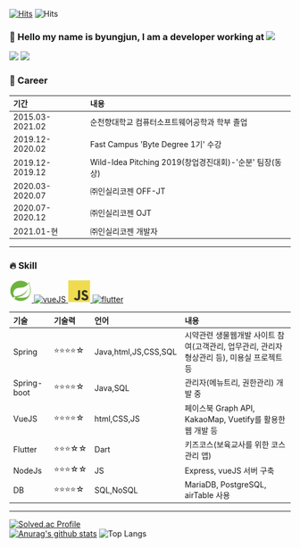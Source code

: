 [![Hits](https://hits.seeyoufarm.com/api/count/incr/badge.svg?url=https%3A%2F%2Fgithub.com%2F2ByungJun&count_bg=%2379C83D&title_bg=%23555555&icon=&icon_color=%23E7E7E7&title=hits&edge_flat=false)](https://hits.seeyoufarm.com)
![Hits](https://img.shields.io/github/followers/2ByungJun?label=Follow)

### 👋  Hello my name is byungjun, I am a developer working at <a href="https://insilicogen.com/"><img src="https://img.shields.io/badge/-insilicogen-green"/></a>

<a href="https://velog.io/@ieed0205"><img src="https://img.shields.io/badge/Tech%20Blog-11B48A?style=flat-square&logo=Vimeo&logoColor=white&link=https://velog.io/@ieed0205"/></a>
<a href="mailto:qudwns1243@gamil.com"><img src="https://img.shields.io/badge/Gmail-d14836?style=flat-square&logo=Gmail&logoColor=white&link=mailto:qudwns1243@gamil.com"/></a>

### 💎 Career
| 기간 | 내용 |
|:--------|:--------|
| 2015.03-2021.02 | 순천향대학교 컴퓨터소프트웨어공학과 학부 졸업|
| 2019.12-2020.02 | Fast Campus 'Byte Degree 1기' 수강|
| 2019.12-2019.12 | Wild-Idea Pitching 2019(창업경진대회)-'순분' 팀장(동상)|
| 2020.03-2020.07 | ㈜인실리코젠 OFF-JT|
| 2020.07-2020.12 | ㈜인실리코젠 OJT|
| 2021.01-현      | ㈜인실리코젠 개발자|
___

### 🔥 Skill
<a href="https://velog.io/@ieed0205/series/Spring-boot" target="_blank">
  <img src="https://raw.githubusercontent.com/github/explore/80688e429a7d4ef2fca1e82350fe8e3517d3494d/topics/spring-boot/spring-boot.png" alt="springBoot" width="40" height="40" />
</a>
<a href="https://velog.io/@ieed0205/series/Vue" target="_blank">
  <img src="https://camo.githubusercontent.com/c8f91d18976e27123643a926a2588b8d931a0292fd0b6532c3155379e8591629/68747470733a2f2f7675656a732e6f72672f696d616765732f6c6f676f2e706e67" alt="vueJS" width="40" height="40"/>
</a>
<a href="https://velog.io/@ieed0205/series/JS" target="_blank">
  <img src="https://raw.githubusercontent.com/devicons/devicon/master/icons/javascript/javascript-original.svg" alt="javascript" width="40" height="40"/> 
</a>
<a href="https://velog.io/@ieed0205/series/Flutter-%EC%95%8C%EA%B3%A0-%EB%B0%B0%EC%9A%B0%EC%9E%90" target="_blank"> 
  <img src="https://www.vectorlogo.zone/logos/flutterio/flutterio-icon.svg" alt="flutter" width="40" height="40"/> 
</a>

| **기술** | **기술력** | **언어** | **내용** |
|:--------|:------------|:--------|:--------|
| Spring |⭐⭐⭐⭐☆|Java,html,JS,CSS,SQL| 시약관련 생물웹개발 사이트 참여(고객관리, 업무관리, 관리자 형상관리 등), 미용실 프로젝트 등 |
| Spring-boot |⭐⭐⭐⭐☆|Java,SQL| 관리자(메뉴트리, 권한관리) 개발 중 |
| VueJS|⭐⭐⭐⭐☆|html,CSS,JS| 페이스북 Graph API, KakaoMap, Vuetify를 활용한 웹 개발 등 |
| Flutter |⭐⭐⭐☆☆|Dart| 키즈코스(보육교사를 위한 코스관리 앱) |
| NodeJs |⭐⭐⭐☆☆|JS| Express, vueJS 서버 구축 |
| DB |⭐⭐⭐⭐☆|SQL,NoSQL| MariaDB, PostgreSQL, airTable 사용|
___

[![Solved.ac Profile](http://mazassumnida.wtf/api/v2/generate_badge?boj=qudwns1243)](https://solved.ac/qudwns1243)
<br>
[![Anurag's github stats](https://github-readme-stats.vercel.app/api?username=2ByungJun&show_icons=true&theme=cobalt)](https://github.com/anuraghazra/github-readme-stats)
![Top Langs](https://github-readme-stats.vercel.app/api/top-langs/?username=2ByungJun&layout=compact)



